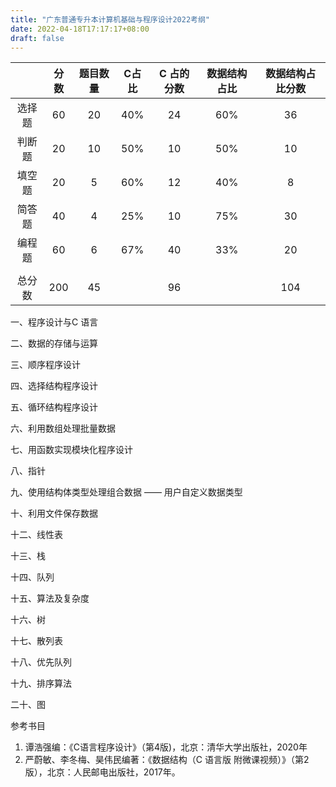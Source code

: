 ```yaml
---
title: "广东普通专升本计算机基础与程序设计2022考纲"
date: 2022-04-18T17:17:17+08:00
draft: false
---
```


<!--more-->



|        | 分数 | 题目数量 | C占比 | C 占的分数 | 数据结构占比 | 数据结构占比分数 |
| :----: | :--: | :------: | :---: | :--------: | :----------: | :--------------: |
| 选择题 |  60  |    20    |  40%  |     24     |     60%      |        36        |
| 判断题 |  20  |    10    |  50%  |     10     |     50%      |        10        |
| 填空题 |  20  |    5     |  60%  |     12     |     40%      |        8         |
| 简答题 |  40  |    4     |  25%  |     10     |     75%      |        30        |
| 编程题 |  60  |    6     |  67%  |     40     |     33%      |        20        |
|        |      |          |       |            |              |                  |
| 总分数 | 200  |    45    |       |     96     |              |       104        |

一、程序设计与C 语言

二、数据的存储与运算

三、顺序程序设计

四、选择结构程序设计

五、循环结构程序设计

六、利用数组处理批量数据

七、用函数实现模块化程序设计

八、指针

九、使用结构体类型处理组合数据 —— 用户自定义数据类型

十、利用文件保存数据

十二、线性表

十三、栈

十四、队列

十五、算法及复杂度

十六、树

十七、散列表

十八、优先队列

十九、排序算法

二十、图

参考书目

1. 谭浩强编：《C语言程序设计》（第4版)，北京：清华大学出版社，2020年
2. 严蔚敏、李冬梅、昊伟民编著：《数据结构（C 语言版 附微课视频）》（第2版），北京：人民邮电出版社，2017年。

